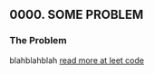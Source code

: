## 0000. SOME PROBLEM

### The Problem

blahblahblah
[read more at leet code](https://leetcode.com/problems/counter/?utm_campaign=PostD2&utm_medium=Post&utm_source=Post&gio_link_id=xogkVqBo)
